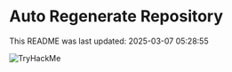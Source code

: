 # Auto Regenerate Repository

This README was last updated: 2025-03-07 05:28:55

 ![TryHackMe](https://tryhackme.com/badge/533634)